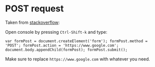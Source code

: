 POST request
============

Taken from [stackoverflow](http://stackoverflow.com/questions/1230140/how-do-i-post-to-a-web-page-using-firebug):

Open console by pressing `Ctrl-Shift-k` and type:

    var formPost = document.createElement('form'); formPost.method = 'POST'; formPost.action = 'https://www.google.com'; document.body.appendChild(formPost); formPost.submit();

Make sure to replace `https://www.google.com` with whatever you need.
